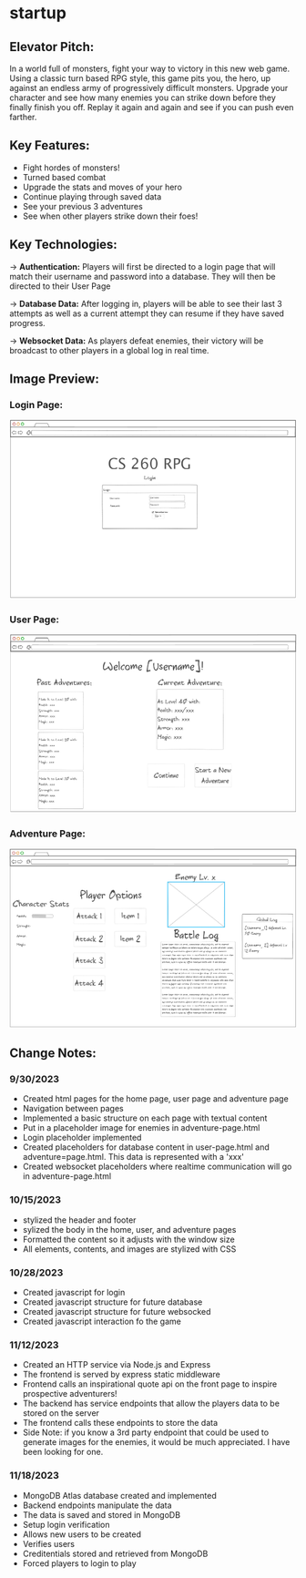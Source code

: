 # startup
## Elevator Pitch:
In a world full of monsters, fight your way to victory in this new web game. Using a classic turn based RPG style, this game pits you, the hero, up against an endless army of progressively difficult monsters. Upgrade your character and see how many enemies you can strike down before they finally finish you off. Replay it again and again and see if you can push even farther.

## Key Features:
- Fight hordes of monsters!
- Turned based combat
- Upgrade the stats and moves of your hero
- Continue playing through saved data
- See your previous 3 adventures
- See when other players strike down their foes!

## Key Technologies:
-> **Authentication:** Players will first be directed to a login page that will match their username and password into a database. They will then be directed to their User Page

-> **Database Data:** After logging in, players will be able to see their last 3 attempts as well as a current attempt they can resume if they have saved progress.

-> **Websocket Data:** As players defeat enemies, their victory will be broadcast to other players in a global log in real time.

## Image Preview:
### Login Page:
![The Login Page](/public/Images/game-login.png)
### User Page:
![The User Page](/public/Images/user-page.png)
### Adventure Page:
![The Adventure Page](/public/Images/adventure-page.png)

## Change Notes:
### 9/30/2023
- Created html pages for the home page, user page and adventure page
- Navigation between pages
- Implemented a basic structure on each page with textual content
- Put in a placeholder image for enemies in adventure-page.html
- Login placeholder implemented
- Created placeholders for database content in user-page.html and adventure=page.html. This data is represented with a 'xxx'
- Created websocket placeholders where realtime communication will go in adventure-page.html

### 10/15/2023
- stylized the header and footer
- sylized the body in the home, user, and adventure pages
- Formatted the content so it adjusts with the window size
- All elements, contents, and images are stylized with CSS

### 10/28/2023
- Created javascript for login
- Created javascript structure for future database
- Created javascript structure for future websocked
- Created javascript interaction fo the game

### 11/12/2023
- Created an HTTP service via Node.js and Express
- The frontend is served by express static middleware
- Frontend calls an inspirational quote api on the front page to inspire prospective adventurers!
- The backend has service endpoints that allow the players data to be stored on the server
- The frontend calls these endpoints to store the data
- Side Note: if you know a 3rd party endpoint that could be used to generate images for the enemies, it would be much appreciated. I have been looking for one.

### 11/18/2023
- MongoDB Atlas database created and implemented
- Backend endpoints manipulate the data
- The data is saved and stored in MongoDB
- Setup login verification
- Allows new users to be created
- Verifies users
- Creditentials stored and retrieved from MongoDB
- Forced players to login to play

